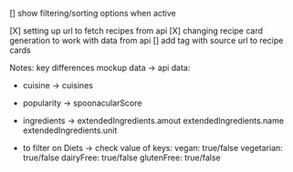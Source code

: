 [] show filtering/sorting options when active 

[X] setting up url to fetch recipes from api
[X] changing recipe card generation to work with data from api
[] add <a> tag with source url to recipe cards



Notes:
key differences mockup data -> api data:
* cuisine -> cuisines
* popularity -> spoonacularScore
* ingredients -> extendedIngredients.amout extendedIngredients.name extendedIngredients.unit

* to filter on Diets -> check value of keys:
  vegan: true/false
  vegetarian: true/false
  dairyFree: true/false
  glutenFree: true/false


